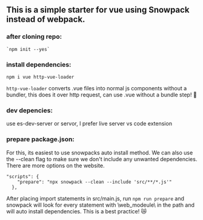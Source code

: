 ## This is a simple starter for vue using Snowpack instead of webpack.  

### after cloning repo:
```
`npm init --yes`
```

### install dependencies:  

```
npm i vue http-vue-loader
```

<code>http-vue-loader</code> converts .vue files into normal js components without a bundler, this does it over http request, can use .vue without a bundle step! 🎉

### dev depencies: 

use es-dev-server or servor, I prefer live server vs code extension  

### prepare package.json: 

For this, its easiest to use snowpacks auto install method. We can also use the --clean flag to make sure we don't include any unwanted dependencies. There are more options on the website.  

```
"scripts": {
    "prepare": "npx snowpack --clean --include 'src/**/*.js'"
  },
  ``` 

After placing import statements in src/main.js, run `npm run prepare` and snowpack will look for every statement with \web_modeule\ in the path and will auto install dependencies. This is a best practice! 😿  

